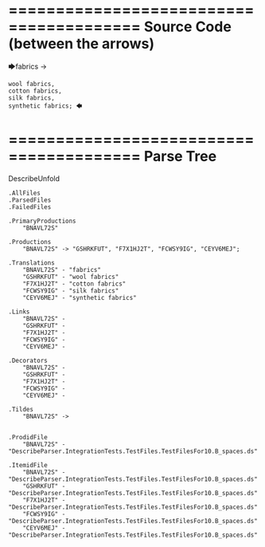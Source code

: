 ========================================
Source Code (between the arrows)
========================================

🡆fabrics -> 

	wool fabrics, 
	cotton fabrics,  
	silk fabrics, 
	synthetic fabrics; 🡄

========================================
Parse Tree
========================================
DescribeUnfold

    .AllFiles
    .ParsedFiles
    .FailedFiles

    .PrimaryProductions
        "BNAVL72S" 

    .Productions
        "BNAVL72S" -> "GSHRKFUT", "F7X1HJ2T", "FCWSY9IG", "CEYV6MEJ";

    .Translations
        "BNAVL72S" - "fabrics"
        "GSHRKFUT" - "wool fabrics"
        "F7X1HJ2T" - "cotton fabrics"
        "FCWSY9IG" - "silk fabrics"
        "CEYV6MEJ" - "synthetic fabrics"

    .Links
        "BNAVL72S" - 
        "GSHRKFUT" - 
        "F7X1HJ2T" - 
        "FCWSY9IG" - 
        "CEYV6MEJ" - 

    .Decorators
        "BNAVL72S" - 
        "GSHRKFUT" - 
        "F7X1HJ2T" - 
        "FCWSY9IG" - 
        "CEYV6MEJ" - 

    .Tildes
        "BNAVL72S" -> 


    .ProdidFile
        "BNAVL72S" - "DescribeParser.IntegrationTests.TestFiles.TestFilesFor10.B_spaces.ds"

    .ItemidFile
        "BNAVL72S" - "DescribeParser.IntegrationTests.TestFiles.TestFilesFor10.B_spaces.ds"
        "GSHRKFUT" - "DescribeParser.IntegrationTests.TestFiles.TestFilesFor10.B_spaces.ds"
        "F7X1HJ2T" - "DescribeParser.IntegrationTests.TestFiles.TestFilesFor10.B_spaces.ds"
        "FCWSY9IG" - "DescribeParser.IntegrationTests.TestFiles.TestFilesFor10.B_spaces.ds"
        "CEYV6MEJ" - "DescribeParser.IntegrationTests.TestFiles.TestFilesFor10.B_spaces.ds"

